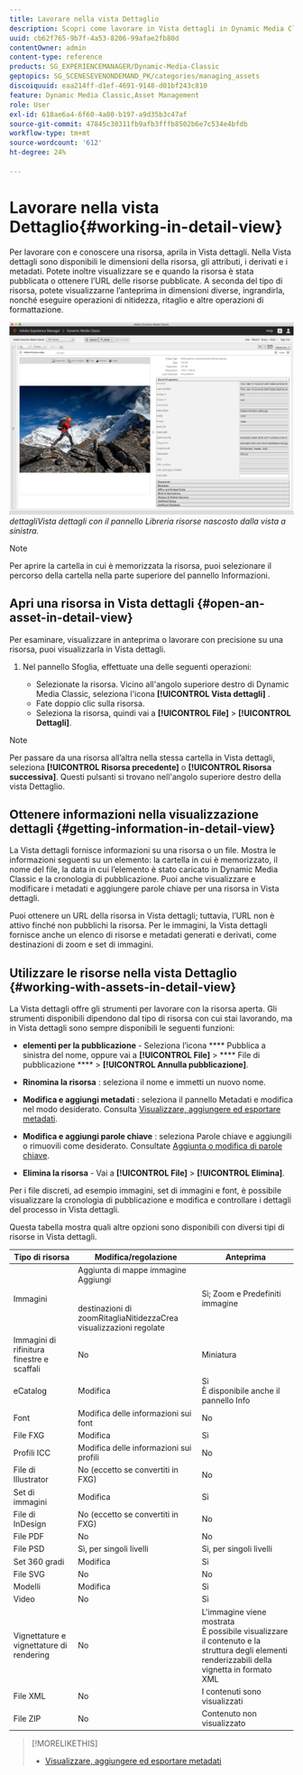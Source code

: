 ```yaml
---
title: Lavorare nella vista Dettaglio
description: Scopri come lavorare in Vista dettagli in Dynamic Media Classic.
uuid: cb62f765-9b7f-4a53-8206-99afae2fb80d
contentOwner: admin
content-type: reference
products: SG_EXPERIENCEMANAGER/Dynamic-Media-Classic
geptopics: SG_SCENESEVENONDEMAND_PK/categories/managing_assets
discoiquuid: eaa214ff-d1ef-4691-9148-d01bf243c810
feature: Dynamic Media Classic,Asset Management
role: User
exl-id: 618ae6a4-6f60-4a80-b197-a9d35b3c47af
source-git-commit: 47845c30311fb9afb3fffb8502b6e7c534e4bfdb
workflow-type: tm+mt
source-wordcount: '612'
ht-degree: 24%

---
```


# Lavorare nella vista Dettaglio{#working-in-detail-view}

Per lavorare con e conoscere una risorsa, aprila in Vista dettagli. Nella Vista dettagli sono disponibili le dimensioni della risorsa, gli attributi, i derivati e i metadati. Potete inoltre visualizzare se e quando la risorsa è stata pubblicata o ottenere l’URL delle risorse pubblicate. A seconda del tipo di risorsa, potete visualizzarne l’anteprima in dimensioni diverse, ingrandirla, nonché eseguire operazioni di nitidezza, ritaglio e altre operazioni di formattazione.

<!-- 

Comment Type: remark
Last Modified By: Rick Brough (rbrough@adobe.com)
Last Modified Date: 2018-06-14T13:52:46.623-0400

<p>as_detail_view_popup.png found in Downloads on local in folder "scene7-images"</p>

 -->

![Vista ](/help/assets/image_0.img.png)
*dettagliVista dettagli con il pannello Libreria risorse nascosto dalla vista a sinistra.*

>[!NOTE]
>
>Per aprire la cartella in cui è memorizzata la risorsa, puoi selezionare il percorso della cartella nella parte superiore del pannello Informazioni.

## Apri una risorsa in Vista dettagli {#open-an-asset-in-detail-view}

Per esaminare, visualizzare in anteprima o lavorare con precisione su una risorsa, puoi visualizzarla in Vista dettagli.

1. Nel pannello Sfoglia, effettuate una delle seguenti operazioni:

   * Selezionate la risorsa. Vicino all&#39;angolo superiore destro di Dynamic Media Classic, seleziona l&#39;icona **[!UICONTROL Vista dettagli]** .
   * Fate doppio clic sulla risorsa.
   * Seleziona la risorsa, quindi vai a **[!UICONTROL File]** > **[!UICONTROL Dettagli]**.

>[!NOTE]
>
>Per passare da una risorsa all’altra nella stessa cartella in Vista dettagli, seleziona **[!UICONTROL Risorsa precedente]** o **[!UICONTROL Risorsa successiva]**. Questi pulsanti si trovano nell&#39;angolo superiore destro della vista Dettaglio.

## Ottenere informazioni nella visualizzazione dettagli {#getting-information-in-detail-view}

La Vista dettagli fornisce informazioni su una risorsa o un file. Mostra le informazioni seguenti su un elemento: la cartella in cui è memorizzato, il nome del file, la data in cui l’elemento è stato caricato in Dynamic Media Classic e la cronologia di pubblicazione. Puoi anche visualizzare e modificare i metadati e aggiungere parole chiave per una risorsa in Vista dettagli.

Puoi ottenere un URL della risorsa in Vista dettagli; tuttavia, l’URL non è attivo finché non pubblichi la risorsa. Per le immagini, la Vista dettagli fornisce anche un elenco di risorse e metadati generati e derivati, come destinazioni di zoom e set di immagini.

## Utilizzare le risorse nella vista Dettaglio {#working-with-assets-in-detail-view}

La Vista dettagli offre gli strumenti per lavorare con la risorsa aperta. Gli strumenti disponibili dipendono dal tipo di risorsa con cui stai lavorando, ma in Vista dettagli sono sempre disponibili le seguenti funzioni:

* **elementi per la pubblicazione**  - Seleziona l’icona  **** Pubblica a sinistra del nome, oppure vai a  **[!UICONTROL File]**  >  **** File di pubblicazione  ****  >  **[!UICONTROL Annulla pubblicazione]**.

* **Rinomina la risorsa** : seleziona il nome e immetti un nuovo nome.

* **Modifica e aggiungi metadati** : seleziona il pannello Metadati e modifica nel modo desiderato. Consulta [Visualizzare, aggiungere ed esportare metadati](/help/viewing-adding-exporting-metadata.md).

* **Modifica e aggiungi parole chiave** : seleziona Parole chiave e aggiungili o rimuovili come desiderato. Consultate [Aggiunta o modifica di parole chiave](/help/viewing-adding-exporting-metadata.md).

* **Elimina la risorsa**  - Vai a  **[!UICONTROL File]**  >  **[!UICONTROL Elimina]**.

Per i file discreti, ad esempio immagini, set di immagini e font, è possibile visualizzare la cronologia di pubblicazione e modifica e controllare i dettagli del processo in Vista dettagli.

Questa tabella mostra quali altre opzioni sono disponibili con diversi tipi di risorse in Vista dettagli.

| Tipo di risorsa | Modifica/regolazione | Anteprima |
| --- | --- | --- |
| Immagini | Aggiunta di mappe immagine<br>Aggiungi <br><br><br>destinazioni di zoomRitagliaNitidezzaCrea visualizzazioni regolate | Sì; Zoom e Predefiniti immagine |
| Immagini di rifinitura finestre e scaffali | No | Miniatura |
| eCatalog | Modifica | Sì<br>È disponibile anche il pannello Info |
| Font | Modifica delle informazioni sui font | No |
| File FXG | Modifica | Sì |
| Profili ICC | Modifica delle informazioni sui profili | No |
| File di Illustrator | No (eccetto se convertiti in FXG) | No |
| Set di immagini | Modifica | Sì |
| File di InDesign | No (eccetto se convertiti in FXG) | No |
| File PDF | No | No |
| File PSD | Sì, per singoli livelli | Sì, per singoli livelli |
| Set 360 gradi | Modifica | Sì |
| File SVG | No | No |
| Modelli | Modifica | Sì |
| Video | No | Sì |
| Vignettature e vignettature di rendering | No | L&#39;immagine viene mostrata<br>È possibile visualizzare il contenuto e la struttura degli elementi renderizzabili della vignetta in formato XML |
| File XML | No | I contenuti sono visualizzati |
| File ZIP | No | Contenuto non visualizzato |

>[!MORELIKETHIS]
>
>* [Visualizzare, aggiungere ed esportare metadati](viewing-adding-exporting-metadata.md#viewing_adding_and_exporting_metadata)

